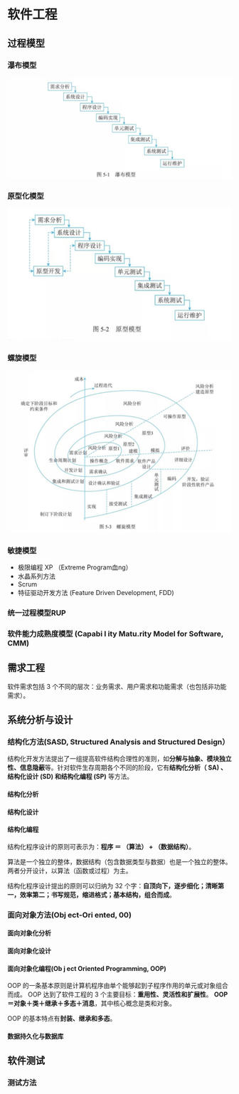 # 软件工程



## 过程模型

### 瀑布模型

![image-20250313165924165](https://raw.githubusercontent.com/zpfate/ImageService/master/uPic/1741856366657)

### 原型化模型

![image-20250313170006978](https://raw.githubusercontent.com/zpfate/ImageService/master/uPic/1741856408746)





### 螺旋模型

![image-20250313170039825](https://raw.githubusercontent.com/zpfate/ImageService/master/uPic/1741856441537)



### 敏捷模型

* 极限编程 XP （Extreme Program血ng）
* 水晶系列方法
* Scrum
* 特征驱动开发方法 (Feature Driven Development, FDD) 



### 统一过程模型RUP



### 软件能力成熟度模型 (Capabi l ity Matu.rity Model for Software, CMM) 



## 需求工程

软件需求包括 3 个不同的层次：业务需求、用户需求和功能需求（也包括非功能需求）。



## 系统分析与设计

### 结构化方法(SASD, Structured Analysis and Structured Design）

结构化开发方法提出了一组提高软件结构合理性的准则，如**分解与抽象、模块独立性、信息隐蔽**等。针对软件生存周期各个不同的阶段，它有**结构化分析（ SA) 、结构化设计 (SD) 和结构化编程 (SP)** 等方法。



#### 结构化分析

#### 结构化设计

#### 结构化编程

结构化程序设计的原则可表示为：**程序 ＝ （算法） + （数据结构）**。

算法是一个独立的整体，数据结构（包含数据类型与数据）也是一个独立的整体。两者分开设计，以算法（函数或过程）为主。

结构化程序设计提出的原则可以归纳为 32 个字：**自顶向下，逐步细化；清晰第一，效率第二；书写规范，缩进格式；基本结构，组合而成**。



### 面向对象方法(Obj ect-Ori ented, 00) 

#### 面向对象化分析

#### 面向对象化设计

#### 面向对象化编程(Ob j ect Oriented Programming, OOP) 

OOP 的一条基本原则是计算机程序由单个能够起到子程序作用的单元或对象组合而成。 OOP 达到了软件工程的 3 个主要目标：**重用性、灵活性和扩展性**。 **OOP＝对象＋类＋继承＋多态＋消息**，其中核心概念是类和对象。

OOP 的基本特点有**封装、继承和多态**。

#### 数据持久化与数据库



## 软件测试

### 测试方法

